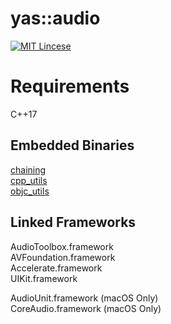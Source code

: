 yas::audio
==============
[![MIT Lincese](http://img.shields.io/badge/license-MIT-blue.svg?style=flat)](LICENSE)

Requirements
==============
C++17

## Embedded Binaries
[chaining](https://github.com/objective-audio/chaining)  
[cpp_utils](https://github.com/objective-audio/cpp_utils)  
[objc_utils](https://github.com/objective-audio/objc_utils)  

## Linked Frameworks
AudioToolbox.framework  
AVFoundation.framework  
Accelerate.framework  
UIKit.framework  

AudioUnit.framework (macOS Only)  
CoreAudio.framework (macOS Only)
